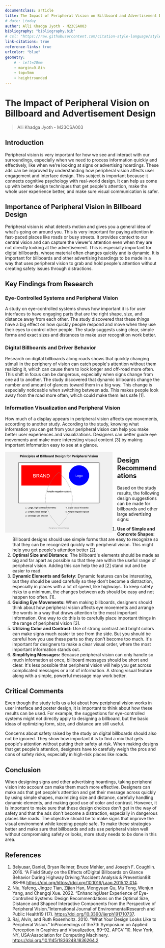 ```yaml
---
documentclass: article
title: The Impact of Peripheral Vision on Billboard and Advertisement Design
# date: \today
author: Alli Khadga Jyoth - M23CSA003
bibliography: "bibliography.bib"
# csl: "https://raw.githubusercontent.com/citation-style-language/styles/master/ieee.csl"
link-citations: true
reference-links: true
urlcolor: "blue"
geometry:
    # - left=20mm
    - margin=0.8in
    - top=5mm
    - heightrounded
---
```

# The Impact of Peripheral Vision on Billboard and Advertisement Design

> Alli Khadga Jyoth - M23CSA003  
>
## Introduction

Peripheral vision is very important for how we see and interact with our surroundings, especially when we need to process information quickly and effectively, like when we're looking at signs or advertising hoardings. These ads can be improved by understanding how peripheral vision affects user engagement and interface design. This subject is important because it connects cognitive psychology with real-world design. It can help us come up with better design techniques that get people's attention, make the whole user experience better, and make sure visual communication is safer.

## Importance of Peripheral Vision in Billboard Design

Peripheral vision is what detects motion and gives you a general idea of what's going on around you. This is very important for paying attention in fast-paced places like roads or busy streets. It provides context to our central vision and can capture the viewer's attention even when they are not directly looking at the advertisement. This is especially important for digital billboards, whose material often changes quickly and is dynamic. It is important for billboards and other advertising hoardings to be made in a way that uses peripheral vision to grab and hold people's attention without creating safety issues through distractions.

## Key Findings from Research

### Eye-Controlled Systems and Peripheral Vision

A study on eye-controlled systems shows how important it is for user interfaces to have engaging parts that are the right shape, size, and distance away from each other. The study discovered that these things have a big effect on how quickly people respond and move when they use their eyes to control other people. The study suggests using clear, simple forms and exact sizes and distances to make user recognition work better.

### Digital Billboards and Driver Behavior

Research on digital billboards along roads shows that quickly changing stimuli in the periphery of vision can catch people's attention without them realizing it, which can cause them to look longer and off-road more often. This shift in focus can be dangerous, especially when signs change from one ad to another. The study discovered that dynamic billboards change the number and amount of glances toward them in a big way. This change is especially noticeable when switching between ads. This makes people look away from the road more often, which could make them less safe [1].

### Information Visualization and Peripheral Vision

How much of a display appears in peripheral vision affects eye movements, according to another study. According to the study, knowing what information you can get from your peripheral vision can help you make  better user experiences and visualizations. Designers can better guide eye movements and make more interesting visual content [3] by making important information easy to see at a glance.

<div style="float: left; margin-right: 15px;">
<img src="./peripheral-vision-billboard-design.svg" alt="Peripheral Vision Billboard Design" style="width: 350px;">
</div>

## Design Recommendations

Based on the study results, the following design suggestions can be made for billboards and other large advertising signs:

1. **Use of Simple and Concrete Shapes:** Billboard designs should use simple forms that are easy to recognize so that they can be recognized quickly with peripheral vision. This might help you get people's attention better [2].
2. **Optimal Size and Distance:**  The billboard's elements should be made as big and far apart as possible so that they are within the useful range of peripheral vision. Adding this can help the ad [2] stand out and be easier to read.
3. **Dynamic Elements and Safety:**  Dynamic features can be interesting, but they should be used carefully so they don't become a distraction, especially in places with a lot of speed, like highways. To keep safety risks to a minimum, the changes between ads should be easy and not happen too often. [1].
4. **Guiding Eye Movements:** When making billboards, designers should think about how peripheral vision affects eye movements and arrange the words in a way that draws attention to the most important information. One way to do this is to carefully place important things in the range of peripheral vision [3].
5. **Utilizing Color and Contrast:** Use of strong contrast and bright colors can make signs much easier to see from the side. But you should be careful how you use these parts so they don't become too much. It's important for designers to make a clear visual order, where the most important information stands out.
6. **Simplifying Messages:** Because peripheral vision can only handle so much information at once, billboard messages should be short and clear. It's less possible that peripheral vision will help you get across complicated messages or a lot of information. A strong visual feature along with a simple, powerful message may work better.

## Critical Comments

Even though the study tells us a lot about how peripheral vision works in user interface and poster design, it is important to think about how these results can be used. For example, the suggestions for eye-controlled systems might not directly apply to designing a billboard, but the basic ideas of optimizing form, size, and distance are still useful.

Concerns about safety raised by the study on digital billboards should also not be ignored. They show how important it is to find a mix that gets people's attention without putting their safety at risk. When making designs that get people's attention, designers have to carefully weigh the pros and cons of safety risks, especially in high-risk places like roads.

## Conclusion

When designing signs and other advertising hoardings, taking peripheral vision into account can make them much more effective. Designers can make ads that get people's attention and get their message across quickly by using simple shapes, maximizing size and distance, carefully handling dynamic elements, and making good use of color and contrast. However, it is important to make sure that these design choices don't get in the way of safety and that the ads don't become a distraction, especially in dangerous places like roads. The objective should be to make signs that improve the visual environment while keeping people safe. To make these strategies better and make sure that billboards and ads use peripheral vision well without compromising safety or looks, more study needs to be done in this area.

## References

1. Belyusar, Daniel, Bryan Reimer, Bruce Mehler, and Joseph F. Coughlin. 2016. “A Field Study on the Effects ofDigital Billboards on Glance Behavior During Highway Driving.”Accident Analysis & Prevention88: 88–96.<https://doi.org/https://doi.org/10.1016/j.aap.2015.12.014>.
2. Niu, Yafeng, Jingze Tian, Zijian Han, Mengyuan Qu, Mu Tong, Wenjun Yang, and Chengqi Xue. 2022. “EnhancingUser Experience of Eye-Controlled Systems: Design Recommendations on the Optimal Size, Distance and Shapeof Interactive Components from the Perspective of Peripheral Vision.”International Journal of EnvironmentalResearch and Public Health19 (17). <https://doi.org/10.3390/ijerph191710737>.
3. Raj, Alvin, and Ruth Rosenholtz. 2010. “What Your Design Looks Like to Peripheral Vision.” InProceedings of the7th Symposium on Applied Perception in Graphics and Visualization, 89–92. APGV ’10. New York, NY, USA:Association for Computing Machinery. <https://doi.org/10.1145/1836248.1836264.2>
